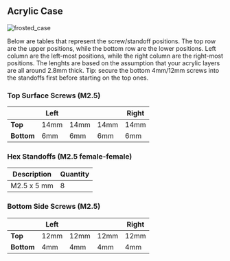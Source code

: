 ## Acrylic Case
![frosted_case](https://user-images.githubusercontent.com/800930/151294427-fe8999b9-0210-48b8-8beb-d3a21021a7b8.jpg)

Below are tables that represent the screw/standoff positions.  The top row are the upper positions, while the bottom row are the lower positions.  Left column are the left-most positions, while the right column are the right-most positions. The lenghts are based on the assumption that your acrylic layers are all around 2.8mm thick. Tip: secure the bottom 4mm/12mm screws into the standoffs first before starting on the top ones.

### Top Surface Screws (M2.5)
| | Left | | | Right |
|-|-|-|-|-|
| **Top** | 14mm | 14mm | 14mm | 14mm
| **Bottom** |  6mm |  6mm |  6mm |  6mm

### Hex Standoffs (M2.5 female-female)
| Description | Quantity |
|-|-|
| M2.5 x 5 mm | 8 |

### Bottom Side Screws (M2.5)
| | Left | | | Right |
|-|-|-|-|-|
| **Top** | 12mm | 12mm | 12mm | 12mm
| **Bottom** |  4mm |  4mm |  4mm |  4mm
